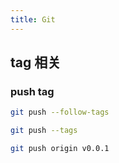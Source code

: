 ```yaml
---
title: Git
---
```


## tag 相关

### push tag

```sh
git push --follow-tags
```

```sh
git push --tags
```

```sh
git push origin v0.0.1
```

